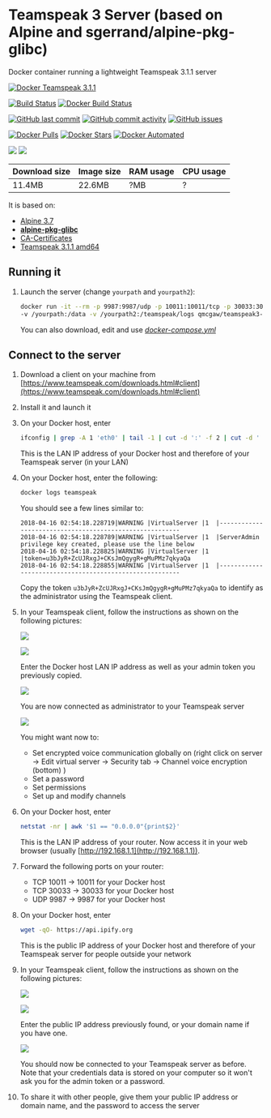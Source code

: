 # Teamspeak 3 Server (based on Alpine and sgerrand/alpine-pkg-glibc)

Docker container running a lightweight Teamspeak 3.1.1 server

[![Docker Teamspeak 3.1.1](https://github.com/qdm12/teamspeak-server-alpine/raw/master/readme/title.png)](https://hub.docker.com/r/qmcgaw/teamspeak3-alpine)

[![Build Status](https://travis-ci.org/qdm12/teamspeak-server-alpine.svg?branch=master)](https://travis-ci.org/qdm12/teamspeak-server-alpine)
[![Docker Build Status](https://img.shields.io/docker/build/qmcgaw/teamspeak3-alpine.svg)](https://hub.docker.com/r/qmcgaw/teamspeak3-alpine)

[![GitHub last commit](https://img.shields.io/github/last-commit/qdm12/teamspeak-server-alpine.svg)](https://github.com/qdm12/teamspeak-server-alpine/issues)
[![GitHub commit activity](https://img.shields.io/github/commit-activity/y/qdm12/teamspeak-server-alpine.svg)](https://github.com/qdm12/teamspeak-server-alpine/issues)
[![GitHub issues](https://img.shields.io/github/issues/qdm12/teamspeak-server-alpine.svg)](https://github.com/qdm12/teamspeak-server-alpine/issues)

[![Docker Pulls](https://img.shields.io/docker/pulls/qmcgaw/teamspeak3-alpine.svg)](https://hub.docker.com/r/qmcgaw/teamspeak3-alpine)
[![Docker Stars](https://img.shields.io/docker/stars/qmcgaw/teamspeak3-alpine.svg)](https://hub.docker.com/r/qmcgaw/teamspeak3-alpine)
[![Docker Automated](https://img.shields.io/docker/automated/qmcgaw/teamspeak3-alpine.svg)](https://hub.docker.com/r/qmcgaw/teamspeak3-alpine)

[![](https://images.microbadger.com/badges/image/qmcgaw/teamspeak3-alpine.svg)](https://microbadger.com/images/qmcgaw/teamspeak3-alpine)
[![](https://images.microbadger.com/badges/version/qmcgaw/teamspeak3-alpine.svg)](https://microbadger.com/images/qmcgaw/teamspeak3-alpine)

| Download size | Image size | RAM usage | CPU usage |
| --- | --- | --- | --- |
| 11.4MB | 22.6MB | ?MB | ? |

It is based on:
- [Alpine 3.7](https://alpinelinux.org)
- [**alpine-pkg-glibc**](https://github.com/sgerrand/alpine-pkg-glibc)
- [CA-Certificates](https://pkgs.alpinelinux.org/package/edge/main/x86_64/ca-certificates)
- [Teamspeak 3.1.1 amd64](https://www.teamspeak.com/en/downloads.html#server)

## Running it

1. Launch the server (change `yourpath` and `yourpath2`):

    ```bash
    docker run -it --rm -p 9987:9987/udp -p 10011:10011/tcp -p 30033:30033/tcp \
    -v /yourpath:/data -v /yourpath2:/teamspeak/logs qmcgaw/teamspeak3-alpine
    ```

    You can also download, edit and use [*docker-compose.yml*](https://github.com/qdm12/teamspeak-server-alpine/blob/master/docker-compose.yml)

## Connect to the server

1. Download a client on your machine from [https://www.teamspeak.com/downloads.html#client](https://www.teamspeak.com/downloads.html#client)
1. Install it and launch it
1. On your Docker host, enter
    
    ```bash
    ifconfig | grep -A 1 'eth0' | tail -1 | cut -d ':' -f 2 | cut -d ' '  -f 1
    ```
    
    This is the LAN IP address of your Docker host and therefore of your Teamspeak server (in your LAN)

1. On your Docker host, enter the following:
    
    ```bash
    docker logs teamspeak
    ```
    
    You should see a few lines similar to:
    
    ```
    2018-04-16 02:54:18.228719|WARNING |VirtualServer |1  |--------------------------------------------------------
    2018-04-16 02:54:18.228789|WARNING |VirtualServer |1  |ServerAdmin privilege key created, please use the line below
    2018-04-16 02:54:18.228825|WARNING |VirtualServer |1  |token=u3bJyR+ZcUJRxgJ+CKsJmQgygR+gMuPMz7qkyaQa
    2018-04-16 02:54:18.228855|WARNING |VirtualServer |1  |--------------------------------------------------------
    ```
    
    Copy the token `u3bJyR+ZcUJRxgJ+CKsJmQgygR+gMuPMz7qkyaQa` to identify as the administrator using the Teamspeak client.

1. In your Teamspeak client, follow the instructions as shown on the following pictures:

    ![](https://github.com/qdm12/teamspeak-server-alpine/blob/master/readme/client1.png?raw=true)

    ![](https://github.com/qdm12/teamspeak-server-alpine/blob/master/readme/client2.png?raw=true)

    Enter the Docker host LAN IP address as well as your admin token you previously copied.

    ![](https://github.com/qdm12/teamspeak-server-alpine/blob/master/readme/client3.png?raw=true)

    You are now connected as administrator to your Teamspeak server

    ![](https://github.com/qdm12/teamspeak-server-alpine/blob/master/readme/client4.png?raw=true)

    You might want now to:
    - Set encrypted voice communication globally on (right click on server -> Edit virtual server -> Security tab -> Channel voice encryption (bottom) )
    - Set a password
    - Set permissions
    - Set up and modify channels

1. On your Docker host, enter
    
    ```bash
    netstat -nr | awk '$1 == "0.0.0.0"{print$2}'
    ```
    
    This is the LAN IP address of your router. Now access it in your web browser (usually [http://192.168.1.1](http://192.168.1.1)).

1. Forward the following ports on your router:
    - TCP 10011 -> 10011 for your Docker host
    - TCP 30033 -> 30033 for your Docker host
    - UDP 9987 -> 9987 for your Docker host

1. On your Docker host, enter
    
    ```bash
    wget -qO- https://api.ipify.org
    ```
    
    This is the public IP address of your Docker host and therefore of your Teamspeak server for people outside your network

1. In your Teamspeak client, follow the instructions as shown on the following pictures:

    ![](https://github.com/qdm12/teamspeak-server-alpine/blob/master/readme/client1.png?raw=true)

    ![](https://github.com/qdm12/teamspeak-server-alpine/blob/master/readme/client2.png?raw=true)

    Enter the public IP address previously found, or your domain name if you have one.

    ![](https://github.com/qdm12/teamspeak-server-alpine/blob/master/readme/client5.png?raw=true)

    You should now be connected to your Teamspeak server as before. Note that your credentials data is 
    stored on your computer so it won't ask you for the admin token or a password.
    
1. To share it with other people, give them your public IP address or domain name, and the password to access the server
